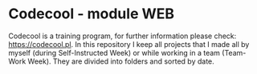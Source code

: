 # Codecool - module WEB

Codecool is a training program, for further information please check: https://codecool.pl.
In this repository I keep all projects that I made all by myself (during Self-Instructed Week) or while working in a team (Team-Work Week). 
They are divided into folders and sorted by date. 
